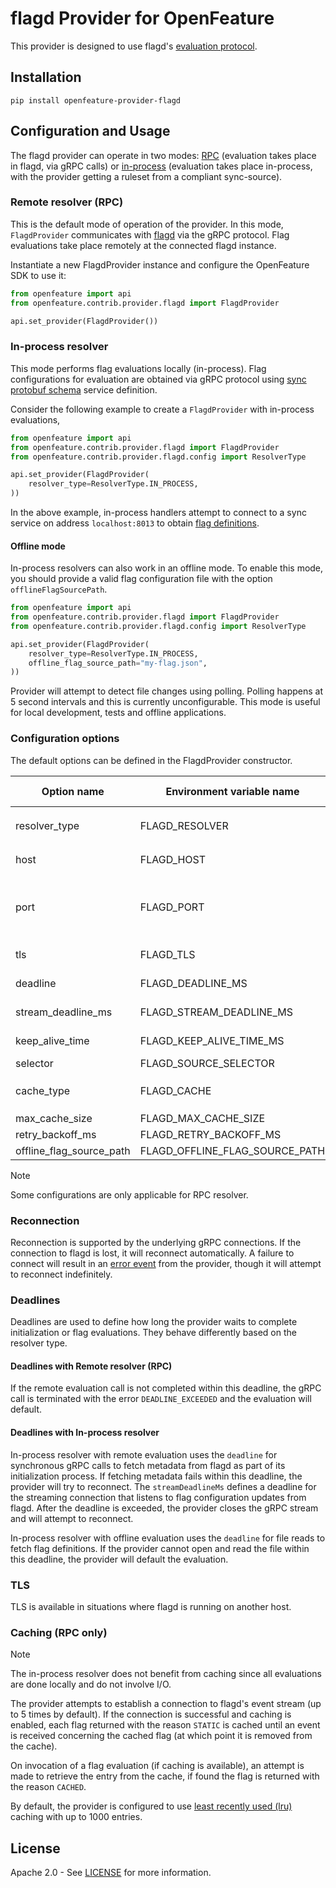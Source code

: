 # flagd Provider for OpenFeature

This provider is designed to use
flagd's [evaluation protocol](https://github.com/open-feature/schemas/blob/main/protobuf/schema/v1/schema.proto).

## Installation

```
pip install openfeature-provider-flagd
```

## Configuration and Usage

The flagd provider can operate in two modes: [RPC](#remote-resolver-rpc) (evaluation takes place in flagd, via gRPC calls) or [in-process](#in-process-resolver) (evaluation takes place in-process, with the provider getting a ruleset from a compliant sync-source).

### Remote resolver (RPC)

This is the default mode of operation of the provider.
In this mode, `FlagdProvider` communicates with [flagd](https://github.com/open-feature/flagd) via the gRPC protocol.
Flag evaluations take place remotely at the connected flagd instance.

Instantiate a new FlagdProvider instance and configure the OpenFeature SDK to use it:

```python
from openfeature import api
from openfeature.contrib.provider.flagd import FlagdProvider

api.set_provider(FlagdProvider())
```

### In-process resolver

This mode performs flag evaluations locally (in-process). Flag configurations for evaluation are obtained via gRPC protocol using [sync protobuf schema](https://buf.build/open-feature/flagd/file/main:sync/v1/sync_service.proto) service definition.

Consider the following example to create a `FlagdProvider` with in-process evaluations,

```python
from openfeature import api
from openfeature.contrib.provider.flagd import FlagdProvider
from openfeature.contrib.provider.flagd.config import ResolverType

api.set_provider(FlagdProvider(
    resolver_type=ResolverType.IN_PROCESS,
))
```

In the above example, in-process handlers attempt to connect to a sync service on address `localhost:8013` to obtain [flag definitions](https://github.com/open-feature/schemas/blob/main/json/flags.json).

<!--
#### Sync-metadata

To support the injection of contextual data configured in flagd for in-process evaluation, the provider exposes a `getSyncMetadata` accessor which provides the most recent value returned by the [GetMetadata RPC](https://buf.build/open-feature/flagd/docs/main:flagd.sync.v1#flagd.sync.v1.FlagSyncService.GetMetadata).
The value is updated with every (re)connection to the sync implementation.
This can be used to enrich evaluations with such data.
If the `in-process` mode is not used, and before the provider is ready, the `getSyncMetadata` returns an empty map.
-->
#### Offline mode

In-process resolvers can also work in an offline mode.
To enable this mode, you should provide a valid flag configuration file with the option `offlineFlagSourcePath`.

```python
from openfeature import api
from openfeature.contrib.provider.flagd import FlagdProvider
from openfeature.contrib.provider.flagd.config import ResolverType

api.set_provider(FlagdProvider(
    resolver_type=ResolverType.IN_PROCESS,
    offline_flag_source_path="my-flag.json",
))
```

Provider will attempt to detect file changes using polling.
Polling happens at 5 second intervals and this is currently unconfigurable.
This mode is useful for local development, tests and offline applications.

### Configuration options

The default options can be defined in the FlagdProvider constructor.

| Option name              | Environment variable name      | Type & Values              | Default                       | Compatible resolver |
| ------------------------ | ------------------------------ | -------------------------- | ----------------------------- | ------------------- |
| resolver_type            | FLAGD_RESOLVER                 | enum - `rpc`, `in-process` | rpc                           |                     |
| host                     | FLAGD_HOST                     | str                        | localhost                     | rpc & in-process    |
| port                     | FLAGD_PORT                     | int                        | 8013 (rpc), 8015 (in-process) | rpc & in-process    |
| tls                      | FLAGD_TLS                      | bool                       | false                         | rpc & in-process    |
| deadline                 | FLAGD_DEADLINE_MS              | int                        | 500                           | rpc & in-process    |
| stream_deadline_ms       | FLAGD_STREAM_DEADLINE_MS       | int                        | 600000                        | rpc & in-process    |
| keep_alive_time          | FLAGD_KEEP_ALIVE_TIME_MS       | int                        | 0                             | rpc & in-process    |
| selector                 | FLAGD_SOURCE_SELECTOR          | str                        | null                          | in-process          |
| cache_type               | FLAGD_CACHE                    | enum - `lru`, `disabled`   | lru                           | rpc                 |
| max_cache_size           | FLAGD_MAX_CACHE_SIZE           | int                        | 1000                          | rpc                 |
| retry_backoff_ms         | FLAGD_RETRY_BACKOFF_MS         | int                        | 1000                          | rpc                 |
| offline_flag_source_path | FLAGD_OFFLINE_FLAG_SOURCE_PATH | str                        | null                          | in-process          |

<!-- not implemented
| target_uri               | FLAGD_TARGET_URI               | alternative to host/port, supporting custom name resolution | string    | null                | rpc & in-process |
| socket_path              | FLAGD_SOCKET_PATH              | alternative to host port, unix socket                       | String    | null                | rpc & in-process |
| cert_path                | FLAGD_SERVER_CERT_PATH         | tls cert path                                               | String    | null                | rpc & in-process |
| max_event_stream_retries | FLAGD_MAX_EVENT_STREAM_RETRIES | int                                                         | 5         | rpc                 |
| context_enricher         | -                              | sync-metadata to evaluation context mapping function        | function  | identity function   | in-process       |
| offline_pollIntervalMs   | FLAGD_OFFLINE_POLL_MS          | poll interval for reading offlineFlagSourcePath             | int       | 5000                | in-process       |
 -->

> [!NOTE]
> Some configurations are only applicable for RPC resolver.


<!--
### Unix socket support

Unix socket communication with flagd is facilitated by usaging of the linux-native `epoll` library on `linux-x86_64`
only (ARM support is pending the release of `netty-transport-native-epoll` v5).
Unix sockets are not supported on other platforms or architectures.
-->

### Reconnection

Reconnection is supported by the underlying gRPC connections.
If the connection to flagd is lost, it will reconnect automatically.
A failure to connect will result in an [error event](https://openfeature.dev/docs/reference/concepts/events#provider_error) from the provider, though it will attempt to reconnect
indefinitely.

### Deadlines

Deadlines are used to define how long the provider waits to complete initialization or flag evaluations.
They behave differently based on the resolver type.

#### Deadlines with Remote resolver (RPC)

If the remote evaluation call is not completed within this deadline, the gRPC call is terminated with the error `DEADLINE_EXCEEDED`
and the evaluation will default.

#### Deadlines with In-process resolver

In-process resolver with remote evaluation uses the `deadline` for synchronous gRPC calls to fetch metadata from flagd as part of its initialization process.
If fetching metadata fails within this deadline, the provider will try to reconnect.
The `streamDeadlineMs` defines a deadline for the streaming connection that listens to flag configuration updates from
flagd. After the deadline is exceeded, the provider closes the gRPC stream and will attempt to reconnect.

In-process resolver with offline evaluation uses the `deadline` for file reads to fetch flag definitions.
If the provider cannot open and read the file within this deadline, the provider will default the evaluation.


### TLS

TLS is available in situations where flagd is running on another host.

<!--
You may optionally supply an X.509 certificate in PEM format. Otherwise, the default certificate store will be used.

```java
FlagdProvider flagdProvider = new FlagdProvider(
        FlagdOptions.builder()
                .host("myflagdhost")
                .tls(true)                      // use TLS
                .certPath("etc/cert/ca.crt")    // PEM cert
                .build());
```
-->

### Caching (RPC only)

> [!NOTE]
> The in-process resolver does not benefit from caching since all evaluations are done locally and do not involve I/O.

The provider attempts to establish a connection to flagd's event stream (up to 5 times by default).
If the connection is successful and caching is enabled, each flag returned with the reason `STATIC` is cached until an event is received
concerning the cached flag (at which point it is removed from the cache).

On invocation of a flag evaluation (if caching is available), an attempt is made to retrieve the entry from the cache, if
found the flag is returned with the reason `CACHED`.

By default, the provider is configured to
use [least recently used (lru)](https://pypi.org/project/cachebox/)
caching with up to 1000 entries.

## License

Apache 2.0 - See [LICENSE](./LICENSE) for more information.
